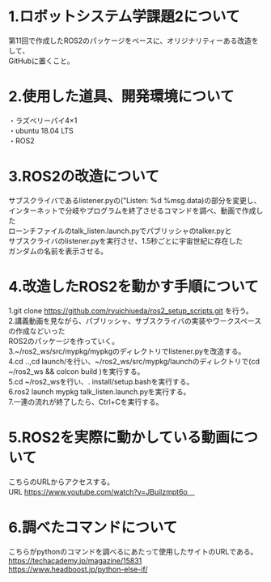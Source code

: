 # 1.ロボットシステム学課題2について
第11回で作成したROS2のパッケージをベースに、オリジナリティーある改造をして、<br>
GitHubに置くこと。
 
# 2.使用した道具、開発環境について
・ラズベリーパイ4×1 <br>
・ubuntu 18.04 LTS<br>
・ROS2<br>

# 3.ROS2の改造について
サブスクライバであるlistener.pyの("Listen: %d %msg.data)の部分を変更し、<br>
インターネットで分岐やプログラムを終了させるコマンドを調べ、動画で作成した<br>
ローンチファイルのtalk_listen.launch.pyでパブリッシャのtalker.pyと<br>
サブスクライバのlistener.pyを実行させ、1.5秒ごとに宇宙世紀に存在した<br>
ガンダムの名前を表示させる。

# 4.改造したROS2を動かす手順について
1.git clone https://github.com/ryuichiueda/ros2_setup_scripts.git を行う。<br>
2.講義動画を見ながら、パブリッシャ、サブスクライバの実装やワークスペースの作成などいった<br>
  ROS2のパッケージを作っていく。<br>
3.~/ros2_ws/src/mypkg/mypkgのディレクトリでlistener.pyを改造する。<br>
4.cd ..,cd launch/を行い、~/ros2_ws/src/mypkg/launchのディレクトリで(cd ~/ros2_ws && colcon build )を実行する。<br>
5.cd ~/ros2_wsを行い、. install/setup.bashを実行する。<br>
6.ros2 launch mypkg talk_listen.launch.pyを実行する。<br>
7.一連の流れが終了したら、Ctrl+Cを実行する。<br>

# 5.ROS2を実際に動かしている動画について
こちらのURLからアクセスする。<br>
URL https://www.youtube.com/watch?v=JBuilzmpt6o　
 
# 6.調べたコマンドについて
こちらがpythonのコマンドを調べるにあたって使用したサイトのURLである。<br>
https://techacademy.jp/magazine/15831<br>
https://www.headboost.jp/python-else-if/<br>

 
 
 
 
 
 
